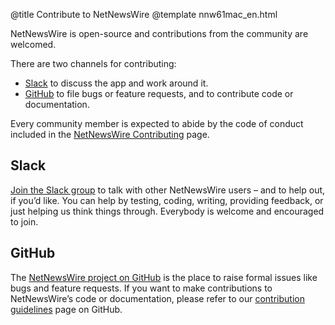 @title Contribute to NetNewsWire
@template nnw61mac_en.html

NetNewsWire is open-source and contributions from the community are welcomed.

There are two channels for contributing:

* [Slack][] to discuss the app and work around it.
* [GitHub][nnw-git] to file bugs or feature requests, and to contribute code or documentation.

Every community member is expected to abide by the code of conduct included in the [NetNewsWire Contributing][contrib] page.


Slack
-----

[Join the Slack group][slack] to talk with other NetNewsWire users – and to help out, if you’d like. You can help by testing, coding, writing, providing feedback, or just helping us think things through. Everybody is welcome and encouraged to join.


GitHub
------

The [NetNewsWire project on GitHub][nnw-git] is the place to raise formal issues like bugs and feature requests. If you want to make contributions to NetNewsWire’s code or documentation, please refer to our [contribution guidelines][contrib] page on GitHub.

[nnw-git]: https://github.com/Ranchero-Software/NetNewsWire/
[slack]: https://ranchero.com/netnewswire/slack
[contrib]: https://github.com/Ranchero-Software/NetNewsWire/blob/master/CONTRIBUTING.md
